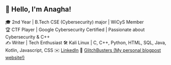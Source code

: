 ## 👋 Hello, I'm Anagha!

🎓 2nd Year | B.Tech CSE (Cybersecurity) major | WiCyS Member  
🏆 CTF Player | Google Cybersecurity Certified | Passionate about Cybersecurity & C++  
✍️ Writer | Tech Enthusiast
🛠 Kali Linux | C, C++, Python, HTML, SQL, Java, Kotlin, Javascript, CSS
✉️ [LinkedIn](https://www.linkedin.com/in/anaghabprasanth)
🔗 [GlitchBusters (My personal blogpost website!)](https://4n4gh4.github.io/glitchbusters.github.io/)
